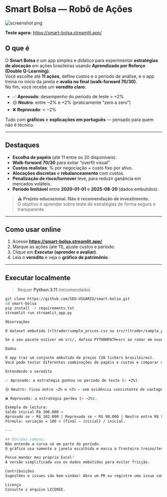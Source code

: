 # Smart Bolsa — Robô de Ações

![screenshot png](https://github.com/user-attachments/assets/6c3d5587-56bb-454e-a162-a0715e2d1bf4)
  
**Teste agora:** https://smart-bolsa.streamlit.app/

## O que é
O **Smart Bolsa** é um app simples e didático para experimentar **estratégias de alocação** em ações brasileiras usando **Aprendizado por Reforço (Double Q-Learning)**.  
Você escolhe até **11 ações**, define custos e o período de análise, e o app treina no início da janela e **avalia no final (walk-forward 70/30)**.  
No fim, você recebe um **veredito claro**:

- ✅ **Aprovado**: desempenho do período de teste > +2%  
- 🟡 **Neutro**: entre −2% e +2% (praticamente “zero a zero”)  
- ❌ **Reprovado**: < −2%

Tudo com **gráficos** e **explicações em português** — pensado para quem não é técnico.

---

## Destaques
- **Escolha de papéis** (até 11 entre os 20 disponíveis).
- **Walk-forward 70/30** para evitar “overfit visual”.
- **Custos realistas**: % por negociação + custo fixo por ativo.
- **Alocações discretas** e **rebalanceamento** com custos.
- **Penalização de risco/turnover** leve, para reduzir ganância em mercados voláteis.
- **Período limitável** entre **2020-01-01** e **2025-08-20** (dados embutidos).

> ⚠️ **Projeto educacional. Não é recomendação de investimento.**  
> O objetivo é aprender sobre teste de estratégias de forma segura e transparente.

---

## Como usar online
1. Acesse **https://smart-bolsa.streamlit.app/**  
2. Marque as ações (até 11), ajuste custos e período.  
3. Clique em **Executar (aprender e avaliar)**.  
4. Leia o **veredito** e veja o **gráfico de patrimônio**.

---

## Executar localmente
> Requer **Python 3.11** (recomendado).

```bash
git clone https://github.com/SEU-USUARIO/smart-bolsa.git
cd smart-bolsa
pip install -r requirements.txt
streamlit run streamlit_app.py

Observações

O dataset embutido (rltrader/sample_prices.csv ou src/rltrader/sample_prices.csv) cobre 2020-01-01 a 2025-08-20.

Se o seu pacote estiver em src/, defina PYTHONPATH=src ao rodar em nuvem (ou inclua sys.path.append(...,"src") no topo do streamlit_app.py).

Dados

O app traz um conjunto embutido de preços (20 tickers brasileiros).
Você pode testar diferentes combinações de papéis e custos e comparar o resultado.

Entendendo o veredito

✅ Aprovado: a estratégia ganhou no período de teste (> +2%).

🟡 Neutro: ficou entre −2% e +2% — sem evidência consistente de vantagem.

❌ Reprovado: a estratégia perdeu (< −2%).

Exemplo de leitura:
Saldo inicial R$ 100.000 →
Aprovado se > R$ 102.000 | Reprovado se < R$ 98.000 | Neutro entre R$ 98.000 e R$ 102.000.
Fórmula: variação = 100 × (final − inicial) / inicial.

---

## Dúvidas comuns:
Não entendo a curva só em parte do período.
O gráfico usa somente a janela escolhida e marca a fronteira treino/teste.

Posso mandar meu próprio Excel?
A versão simplificada usa os dados embutidos para evitar fricção.

Contribuições
Sugestões e issues são bem-vindas! Abra um PR ou registre uma issue com a ideia/bug.

Licença
Consulte o arquivo LICENSE.
